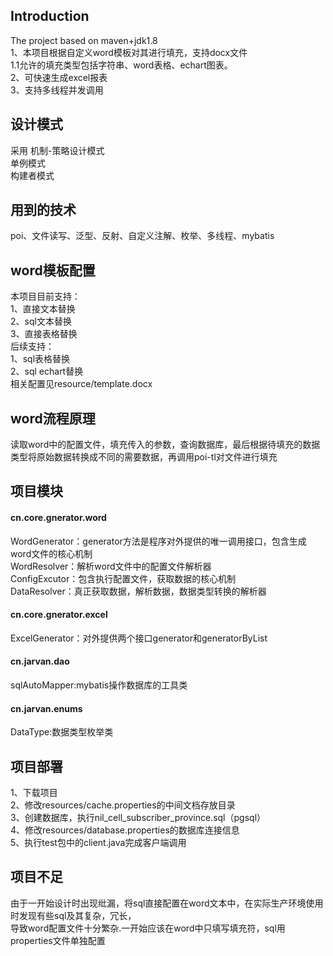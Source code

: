 ## Introduction
The project based on maven+jdk1.8 <br/>
1、本项目根据自定义word模板对其进行填充，支持docx文件<br/>
1.1允许的填充类型包括字符串、word表格、echart图表。<br/>
2、可快速生成excel报表<br/>
3、支持多线程并发调用

## 设计模式
采用
机制-策略设计模式<br/>
单例模式<br/>
构建者模式<br/>

## 用到的技术
poi、文件读写、泛型、反射、自定义注解、枚举、多线程、mybatis<br/>

## word模板配置
本项目目前支持：<br/>
1、直接文本替换<br/>
2、sql文本替换<br/>
3、直接表格替换<br/>
后续支持：<br/>
1、sql表格替换<br/>
2、sql echart替换<br/>
相关配置见resource/template.docx

## word流程原理
读取word中的配置文件，填充传入的参数，查询数据库，最后根据待填充的数据类型将原始数据转换成不同的需要数据，再调用poi-tl对文件进行填充<br/>
## 项目模块

#### cn.core.gnerator.word
WordGenerator：generator方法是程序对外提供的唯一调用接口，包含生成word文件的核心机制<br/>
WordResolver：解析word文件中的配置文件解析器<br/>
ConfigExcutor：包含执行配置文件，获取数据的核心机制<br/>
DataResolver：真正获取数据，解析数据，数据类型转换的解析器<br/>

#### cn.core.gnerator.excel
ExcelGenerator：对外提供两个接口generator和generatorByList<br/>

#### cn.jarvan.dao
sqlAutoMapper:mybatis操作数据库的工具类<br/>

#### cn.jarvan.enums
DataType:数据类型枚举类<br/>

## 项目部署
1、下载项目<br/>
2、修改resources/cache.properties的中间文档存放目录<br/>
3、创建数据库，执行nil_cell_subscriber_province.sql（pgsql）<br/>
4、修改resources/database.properties的数据库连接信息<br/>
5、执行test包中的client.java完成客户端调用

## 项目不足
由于一开始设计时出现纰漏，将sql直接配置在word文本中，在实际生产环境使用时发现有些sql及其复杂，冗长，<br/>
导致word配置文件十分繁杂.一开始应该在word中只填写填充符，sql用properties文件单独配置
